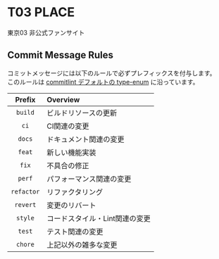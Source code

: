 # T03 PLACE

東京03 非公式ファンサイト

## Commit Message Rules

コミットメッセージには以下のルールで必ずプレフィックスを付与します。  
このルールは [commitlint デフォルトの type-enum](https://github.com/conventional-changelog/commitlint/tree/master/@commitlint/config-conventional#type-enum) に沿っています。

|Prefix|Overview|
|:--:|:--|
|`build`|ビルドリソースの更新|
|`ci`|CI関連の変更|
|`docs`|ドキュメント関連の変更|
|`feat`|新しい機能実装|
|`fix`|不具合の修正|
|`perf`|パフォーマンス関連の変更|
|`refactor`|リファクタリング|
|`revert`|変更のリバート|
|`style`|コードスタイル・Lint関連の変更|
|`test`|テスト関連の変更|
|`chore`|上記以外の雑多な変更|
